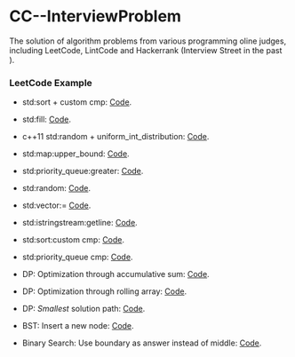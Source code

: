 # CC--InterviewProblem
The solution of algorithm problems from various programming oline judges, including LeetCode, LintCode and Hackerrank (Interview Street in the past ).



### LeetCode Example
* std:sort + custom cmp: [Code](https://github.com/yular/CC--InterviewProblem/blob/master/LeetCode/leetcode_maximum-length-of-pair-chain.cpp).
* std:fill: [Code](https://github.com/yular/CC--InterviewProblem/blob/master/LeetCode/leetcode_bold-words-in-string.cpp).
* c++11 std:random + uniform_int_distribution: [Code](https://github.com/yular/CC--InterviewProblem/blob/master/LeetCode/leetcode_random-pick-with-weight.cpp).
* std:map:upper_bound: [Code](https://github.com/yular/CC--InterviewProblem/blob/master/LeetCode/leetcode_k-empty-slots.cpp).
* std:priority_queue:greater: [Code](https://github.com/yular/CC--InterviewProblem/blob/master/LeetCode/leetcode_kth-largest-element-in-a-stream.cpp).
* std:random: [Code](https://github.com/yular/CC--InterviewProblem/blob/master/LeetCode/leetcode_insert-delete-getrandom-o1.cpp).
* std:vector:= [Code](https://github.com/yular/CC--InterviewProblem/blob/master/LeetCode/leetcode_find-all-anagrams-in-a-string.cpp).
* std:istringstream:getline: [Code](https://github.com/yular/CC--InterviewProblem/blob/master/LeetCode/leetcode_ip-to-cidr.cpp).
* std:sort:custom cmp: [Code](https://github.com/yular/CC--InterviewProblem/blob/master/LeetCode/leetcode_largest-number.cpp).
* std:priority_queue cmp: [Code](https://github.com/yular/CC--InterviewProblem/edit/master/LeetCode/leetcode_kth-smallest-element-in-a-sorted-matrix.cpp).

* DP: Optimization through accumulative sum: [Code](https://github.com/yular/CC--InterviewProblem/blob/master/LeetCode/leetcode_new-21-game.cpp).
* DP: Optimization through rolling array: [Code](https://github.com/yular/CC--InterviewProblem/blob/master/LeetCode/leetcode_maximum-vacation-days.cpp).
* DP: *Smallest* solution path: [Code](https://github.com/yular/CC--InterviewProblem/blob/master/LeetCode/leetcode_coin-path.cpp).

* BST: Insert a new node: [Code](https://github.com/yular/CC--InterviewProblem/blob/master/LeetCode/leetcode_insert-into-a-binary-search-tree.cpp).

* Binary Search: Use boundary as answer instead of middle: [Code](https://github.com/yular/CC--InterviewProblem/blob/master/LeetCode/leetcode_kth-smallest-number-in-multiplication-table.cpp).

